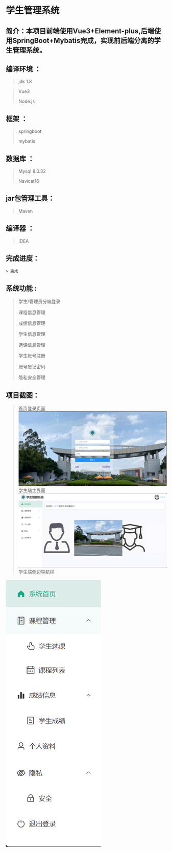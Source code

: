 # 学生管理系统

## 简介：本项目前端使用Vue3+Element-plus,后端使用SpringBoot+Mybatis完成，实现前后端分离的学生管理系统。
## 编译环境 ：

>jdk 1.8 

>
>Vue3
>
>Node.js

## 框架 ：

>springboot 
>
>mybatis

## 数据库 ：
>
>Mysql 8.0.32
>
>Navicat16

## jar包管理工具：

> Maven

## 编译器 ：

>IDEA

## 完成进度：

	> 完成

## 系统功能 :

> 学生/管理员分端登录
>
> 课程信息管理
>
> 成绩信息管理
>
> 学生信息管理
>
> 选课信息管理
>
> 学生账号注册
>
> 账号忘记密码
>
> 隐私安全管理

## 项目截图：

>首页登录页面
![](https://github.com/Acho819/Student/blob/master/%E9%A1%B9%E7%9B%AE%E6%88%AA%E5%9B%BE/%E9%A6%96%E9%A1%B5%E7%99%BB%E5%BD%95.png)
>学生端主界面
![](https://github.com/Acho819/Student/blob/master/%E9%A1%B9%E7%9B%AE%E6%88%AA%E5%9B%BE/%E5%AD%A6%E7%94%9F%E7%AB%AF%E9%A6%96%E9%A1%B5%E7%95%8C%E9%9D%A2.png)
>学生端侧边导航栏
>
![](https://github.com/Acho819/Student/blob/master/%E9%A1%B9%E7%9B%AE%E6%88%AA%E5%9B%BE/%E5%AD%A6%E7%94%9F%E7%AB%AF%E4%BE%A7%E8%BE%B9%E5%AF%BC%E8%88%AA%E6%A0%8F.png)
